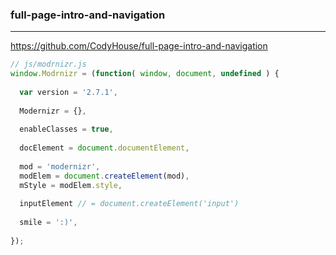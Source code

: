 ### full-page-intro-and-navigation
---
https://github.com/CodyHouse/full-page-intro-and-navigation

```js
// js/modrnizr.js
window.Modrnizr = (function( window, document, undefined ) {
  
  var version = '2.7.1',
  
  Modernizr = {},
  
  enableClasses = true,
  
  docElement = document.documentElement,
  
  mod = 'modernizr',
  modElem = document.createElement(mod),
  mStyle = modElem.style,
  
  inputElement // = document.createElement('input')
  
  smile = ':)',
  
});
```

```
```

```
```

